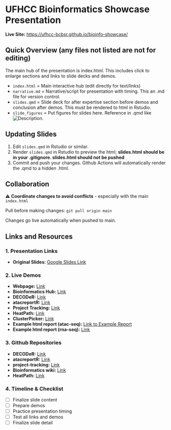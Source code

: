 # UFHCC Bioinformatics Showcase Presentation

**Live Site:** <https://ufhcc-bcbsr.github.io/bioinfo-showcase/>

## Quick Overview (any files not listed are not for editing)

The main hub of the presentation is index.html. This includes click to enlarge sections and links to slide decks and demos.
-   `index.html` = Main interactive hub (edit directly for text/links)
-   `narrative.md` = Narrative/script for presentation with timing. This an .md file for version control.
-   `slides.qmd` = Slide deck for after expertise section before demos and conclusion after demos. This must be rendered to html in Rstudio.
-   `slide_figures` = Put figures for slides here. Reference in .qmd like <img src="figures/myfig.png" alt="Description">.

## Updating Slides

1.  Edit `slides.qmd` in Rstudio or similar.
2.  Render `slides.qmd` in Rstudio to preview the html; **slides.html should be in your .gitignore. slides.html should not be pushed**
3.  Commit and push your changes. Github Actions will automatically render the .qmd to a hidden .html.

## Collaboration

⚠️ **Coordinate changes to avoid conflicts** - especially with the main
`index.html`

Pull before making changes: `git pull origin main`

Changes go live automatically when pushed to main.

## Links and Resources

### 1. Presentation Links

-   **Original Slides:** [Google Slides
    Link](https://docs.google.com/presentation/d/1o9k5sznZBza0JpcvMg035jBE_ryfzbLs67_n5CYGJJw/edit?usp=sharing)

### 2. Live Demos

-   **Webpage:**
    [Link](https://cancer.ufl.edu/research/shared-resources/bioinformatics-unit/)
-   **Bioinformatics Hub:** [Link](https://ufhcc-bcbsr.github.io/hub/)
-   **DECODeR:** [Link](https://devbcb-sr.rc.ufl.edu/decoder/)
-   **atacreportR:** [Link](https://devufbcb-sr.rc.ufl.edu/atacreportr/)
-   **Project Tracking:**
    [Link](https://bcb-sr.rc.ufl.edu/projecttracking/)
-   **HeatPath:** [Link](https://bcb-sr.rc.ufl.edu/heatpathapp/)
-   **ClusterPicker:** [Link](https://bcb-sr.rc.ufl.edu/clusterpicker/)
-   **Example html report (atac-seq):** [Link to Example
    Report](https://ufhcc-bcbsr.github.io/atac-reportR/)
-   **Example html report (rna-seq):** [Link]()

### 3. Github Repositories

-   **DECODeR:** [Link](https://github.com/UFHCC-BCBSR/decoder)
-   **atacreportR:** [Link](https://github.com/UFHCC-BCBSR/atac-reportR)
-   **project-tracking:**
    [Link](https://github.com/UFHCC-BCBSR/project-tracking-app)
-   **Bioinformatics wiki:** [Link](https://github.com/UFHCC-BCBSR/wiki)
-   **HeatPath:** [Link](https://github.com/UFHCC-BCBSR/heath-path-app)

### 4. Timeline & Checklist

-   [ ] Finalize slide content
-   [ ] Prepare demos
-   [ ] Practice presentation timing
-   [ ] Test all links and demos
-   [ ] Finalize slide detail
